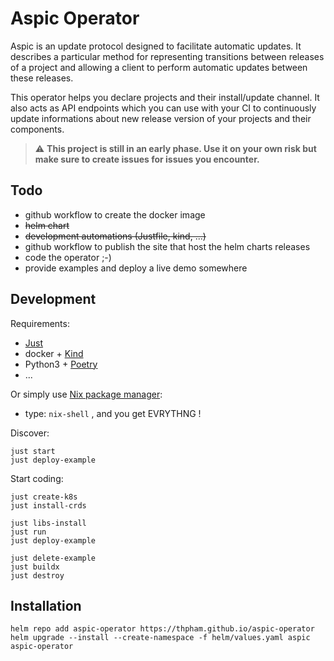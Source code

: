 # Aspic Operator

Aspic is an update protocol designed to facilitate automatic updates. It describes a particular method for representing transitions between releases of a project and allowing a client to perform automatic updates between these releases.

This operator helps you declare projects and their install/update channel. It also acts as API endpoints which you can use with your CI to continuously update informations about new release version of your projects and their components.


> :warning: **This project is still in an early phase. Use it on your own risk but make sure to create issues for issues you encounter.**

## Todo

- github workflow to create the docker image
- ~~helm chart~~
- ~~development automations (Justfile, kind, ...)~~
- github workflow to publish the site that host the helm charts releases
- code the operator ;-)
- provide examples and deploy a live demo somewhere


## Development

Requirements:

- [Just](https://github.com/casey/just)
- docker + [Kind](https://github.com/kubernetes-sigs/kind)
- Python3 + [Poetry](https://python-poetry.org/)
- ...

Or simply use [Nix package manager](https://nixos.org/download.html#download-nix):

- type: `nix-shell` , and you get EVRYTHNG !

Discover:

```
just start
just deploy-example
```

Start coding:

```
just create-k8s
just install-crds

just libs-install
just run
just deploy-example

just delete-example
just buildx
just destroy
```

## Installation

```
helm repo add aspic-operator https://thpham.github.io/aspic-operator
helm upgrade --install --create-namespace -f helm/values.yaml aspic aspic-operator
```
